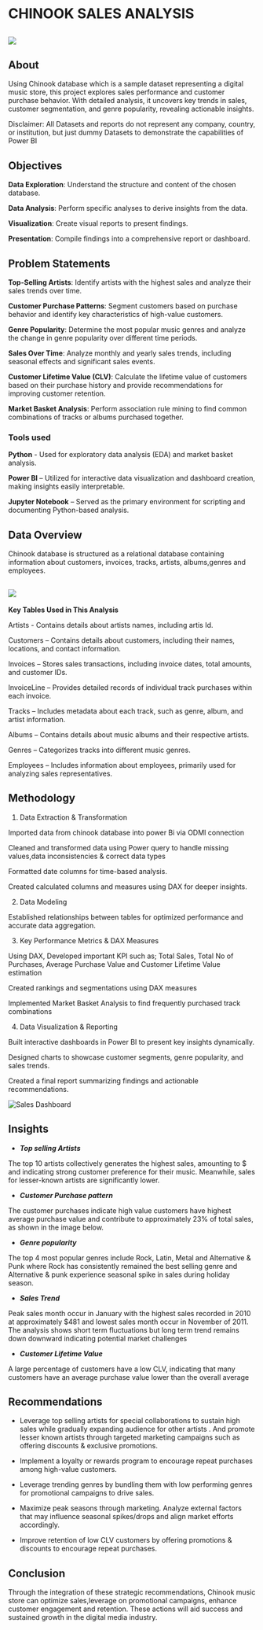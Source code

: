 # CHINOOK SALES ANALYSIS

![](icon.PNG)
---

## About 
Using Chinook database which is a sample dataset representing a digital music store, this project explores sales performance and customer purchase behavior. With detailed analysis, it uncovers key trends in sales, customer segmentation, and genre popularity, revealing actionable insights. 

Disclaimer: All Datasets and reports do not represent any company, country, or institution, but just dummy Datasets to demonstrate the capabilities of Power BI

## Objectives
**Data Exploration**: Understand the structure and content of the chosen database.

**Data Analysis**: Perform specific analyses to derive insights from the data.

**Visualization**: Create visual reports to present findings.

**Presentation**: Compile findings into a comprehensive report or dashboard.

## Problem Statements
**Top-Selling Artists**: Identify artists with the highest sales and analyze their sales trends over time.

**Customer Purchase Patterns**: Segment customers based on purchase behavior and identify key characteristics of high-value customers.

**Genre Popularity**: Determine the most popular music genres and analyze the change in genre popularity over different time periods.

**Sales Over Time**: Analyze monthly and yearly sales trends, including seasonal effects and significant sales events.

**Customer Lifetime Value (CLV)**: Calculate the lifetime value of customers based on their purchase history and provide recommendations for improving customer retention.

**Market Basket Analysis**: Perform association rule mining to find common combinations of tracks or albums purchased together.

### Tools used 

**Python** - Used for exploratory data analysis (EDA) and market basket analysis.

**Power BI** – Utilized for interactive data visualization and dashboard creation, making insights easily interpretable.

**Jupyter Notebook** – Served as the primary environment for scripting and documenting Python-based analysis.

## Data Overview
Chinook database is structured as a relational database containing information about customers, invoices, tracks, artists, albums,genres and employees.

![](DM.PNG)
---
**Key Tables Used in This Analysis**

Artists - Contains details about artists names, including artis Id.

Customers – Contains details about customers, including their names, locations, and contact information.

Invoices – Stores sales transactions, including invoice dates, total amounts, and customer IDs.

InvoiceLine – Provides detailed records of individual track purchases within each invoice.

Tracks – Includes metadata about each track, such as genre, album, and artist information.

Albums – Contains details about music albums and their respective artists.

Genres – Categorizes tracks into different music genres.

Employees – Includes information about employees, primarily used for analyzing sales representatives.

## Methodology
1. Data Extraction & Transformation 

  Imported data from chinook database into power Bi via ODMI connection

  Cleaned and transformed  data using Power query to handle missing values,data inconsistencies & correct data types 
  
  Formatted date columns for time-based analysis.
  
  Created calculated columns and measures using DAX for deeper insights.

2. Data Modeling 

  Established relationships between tables for optimized performance and accurate data aggregation. 

3. Key Performance Metrics & DAX Measures 

  Using DAX, Developed important KPI such as; Total Sales, Total No of Purchases, Average Purchase Value and Customer Lifetime Value estimation 
  
  Created rankings and segmentations using DAX measures 
  
  Implemented Market Basket Analysis to find frequently purchased track combinations 

4. Data Visualization & Reporting

  Built interactive dashboards in Power BI to present key insights dynamically.
  
  Designed charts  to showcase customer segments, genre popularity, and sales trends.
  
  Created a final report summarizing findings and actionable recommendations.

  ![Sales Dashboard](Overview-1.PNG)

## Insights

- **_Top selling Artists_**

The top 10 artists collectively generates the highest sales, amounting to $ and indicating strong customer preference for their music. Meanwhile, sales for lesser-known artists are significantly lower.

- **_Customer Purchase pattern_**

The customer purchases indicate high value customers have highest average purchase value and contribute to approximately 23% of total sales, as shown in the image below.

- **_Genre popularity_**

The top 4 most popular genres include Rock, Latin, Metal and Alternative & Punk where Rock has consistently remained the best selling genre and Alternative & punk experience seasonal spike in sales during holiday season.

- **_Sales Trend_**

Peak sales month occur in January with the highest sales recorded in 2010 at approximately $481 and lowest sales month occur in November of 2011. The analysis shows short term fluctuations but long term trend remains down downward indicating potential market challenges

- **_Customer Lifetime Value_**

A large percentage of customers have a low CLV, indicating that many customers have an average purchase value lower than the overall average 

## Recommendations

- Leverage top selling artists for special collaborations to sustain high sales while gradually expanding audience for other artists . And promote lesser known artists through targeted marketing campaigns such as offering discounts & exclusive promotions. 

- Implement a loyalty or rewards program to encourage repeat purchases among high-value customers.

- Leverage trending genres by bundling them with low performing genres for promotional campaigns to drive sales.

- Maximize peak seasons through marketing. Analyze external factors that may influence seasonal spikes/drops and align market efforts accordingly.

- Improve retention of low CLV customers by offering promotions & discounts to encourage repeat purchases.

## Conclusion

Through the integration of these strategic recommendations, Chinook music store can optimize sales,leverage on promotional campaigns, enhance customer engagement and retention. These actions will aid success and sustained growth in the digital media industry.

